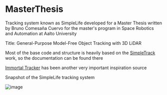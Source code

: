 # MasterThesis
Tracking system known as SimpleLife developed for a Master Thesis written by Bruno Comesaña Cuervo for the master's program in Space Robotics and Automation at Aalto University

Title: General-Purpose Model-Free Object Tracking with 3D LiDAR


Most of the base code and structure is heavily based on the [SimpleTrack](https://github.com/tusen-ai/SimpleTrack.git) work, so the documentation can be found there

[Immortal Tracker](https://github.com/BrunoComCue/ImmortalTracker.git)  has been another very important inspiration source

Snapshot of the SimpleLife tracking system

![image](https://user-images.githubusercontent.com/96663203/194763361-5ddb2051-2559-420f-a1e0-40185b642b70.png)

